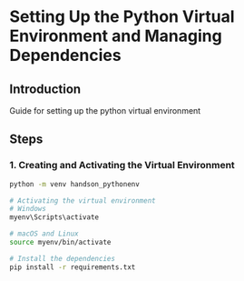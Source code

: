 # Setting Up the Python Virtual Environment and Managing Dependencies

## Introduction
Guide for setting up the python virtual environment 

## Steps

### 1. Creating and Activating the Virtual Environment
```bash
python -m venv handson_pythonenv 

# Activating the virtual environment
# Windows
myenv\Scripts\activate

# macOS and Linux
source myenv/bin/activate

# Install the dependencies
pip install -r requirements.txt

